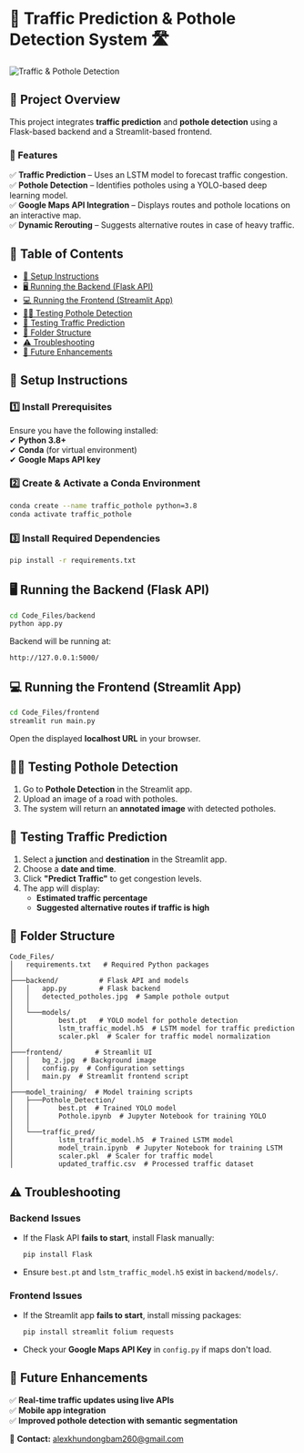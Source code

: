 # 🚦 Traffic Prediction & Pothole Detection System 🛣️  

![Traffic & Pothole Detection](https://images.unsplash.com/photo-1510915228340-29c85a43dcfe)  

## 📌 Project Overview  

This project integrates **traffic prediction** and **pothole detection** using a Flask-based backend and a Streamlit-based frontend.  

### **🔹 Features**  
✅ **Traffic Prediction** – Uses an LSTM model to forecast traffic congestion.  
✅ **Pothole Detection** – Identifies potholes using a YOLO-based deep learning model.  
✅ **Google Maps API Integration** – Displays routes and pothole locations on an interactive map.  
✅ **Dynamic Rerouting** – Suggests alternative routes in case of heavy traffic.  

## 📜 Table of Contents  

- [🚀 Setup Instructions](#-setup-instructions)  
- [🖥 Running the Backend (Flask API)](#-running-the-backend-flask-api)  
- [💻 Running the Frontend (Streamlit App)](#-running-the-frontend-streamlit-app)  
- [🕵️‍♂️ Testing Pothole Detection](#-testing-pothole-detection)  
- [🚗 Testing Traffic Prediction](#-testing-traffic-prediction)  
- [📂 Folder Structure](#-folder-structure)  
- [⚠️ Troubleshooting](#-troubleshooting)  
- [🚀 Future Enhancements](#-future-enhancements)  

## 🚀 Setup Instructions  

### **1️⃣ Install Prerequisites**  

Ensure you have the following installed:  
✔ **Python 3.8+**  
✔ **Conda** (for virtual environment)  
✔ **Google Maps API key**  

### **2️⃣ Create & Activate a Conda Environment**  
```bash
conda create --name traffic_pothole python=3.8
conda activate traffic_pothole
```
### **3️⃣ Install Required Dependencies**  
```bash
pip install -r requirements.txt
```

## 🖥 Running the Backend (Flask API)  

```bash
cd Code_Files/backend 
python app.py
```
Backend will be running at:  
```
http://127.0.0.1:5000/
```

## 💻 Running the Frontend (Streamlit App)  

```bash
cd Code_Files/frontend
streamlit run main.py
```
Open the displayed **localhost URL** in your browser.  

## 🕵️‍♂️ Testing Pothole Detection  

1. Go to **Pothole Detection** in the Streamlit app.  
2. Upload an image of a road with potholes.  
3. The system will return an **annotated image** with detected potholes.  

## 🚗 Testing Traffic Prediction  

1. Select a **junction** and **destination** in the Streamlit app.  
2. Choose a **date and time**.  
3. Click **"Predict Traffic"** to get congestion levels.  
4. The app will display:  
   - **Estimated traffic percentage**  
   - **Suggested alternative routes if traffic is high**  

## 📂 Folder Structure  

```
Code_Files/
│   requirements.txt   # Required Python packages
│
├───backend/          # Flask API and models
│   │   app.py        # Flask backend
│   │   detected_potholes.jpg  # Sample pothole output
│   │
│   └───models/
│           best.pt   # YOLO model for pothole detection
│           lstm_traffic_model.h5  # LSTM model for traffic prediction
│           scaler.pkl  # Scaler for traffic model normalization
│
├───frontend/        # Streamlit UI
│   │   bg_2.jpg  # Background image
│   │   config.py  # Configuration settings
│   │   main.py  # Streamlit frontend script
│
├───model_training/  # Model training scripts
│   ├───Pothole_Detection/
│   │       best.pt  # Trained YOLO model
│   │       Pothole.ipynb  # Jupyter Notebook for training YOLO
│   │
│   └───traffic_pred/
│           lstm_traffic_model.h5  # Trained LSTM model
│           model_train.ipynb  # Jupyter Notebook for training LSTM
│           scaler.pkl  # Scaler for traffic model
│           updated_traffic.csv  # Processed traffic dataset
```

## ⚠️ Troubleshooting  

### **Backend Issues**  
- If the Flask API **fails to start**, install Flask manually:  
  ```bash
  pip install Flask
  ```
- Ensure `best.pt` and `lstm_traffic_model.h5` exist in `backend/models/`.

### **Frontend Issues**  
- If the Streamlit app **fails to start**, install missing packages:  
  ```bash
  pip install streamlit folium requests
  ```
- Check your **Google Maps API Key** in `config.py` if maps don't load.

## 🚀 Future Enhancements  

✅ **Real-time traffic updates using live APIs**  
✅ **Mobile app integration**  
✅ **Improved pothole detection with semantic segmentation**  

📧 **Contact:** [alexkhundongbam260@gmail.com](mailto:alexkhundongbam260@gmail.com)  